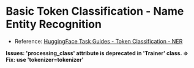 # Basic Token Classification - Name Entity Recognition
- Reference: [HuggingFace Task Guides - Token Classification - NER](https://huggingface.co/docs/transformers/tasks/token_classification)

<p>
<b>
Issues: 'processing_class' attribute is deprecated in 'Trainer' class. => Fix: use 'tokenizer=tokenizer'
</b>
</p>
